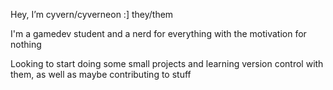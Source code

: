 Hey, I’m cyvern/cyverneon :] they/them

I'm a gamedev student and a nerd for everything with the motivation for nothing

Looking to start doing some small projects and learning version control with them, as well as maybe contributing to stuff

<!---
Cyverneon/Cyverneon is a ✨ special ✨ repository because its `README.md` (this file) appears on your GitHub profile.
You can click the Preview link to take a look at your changes.
--->
